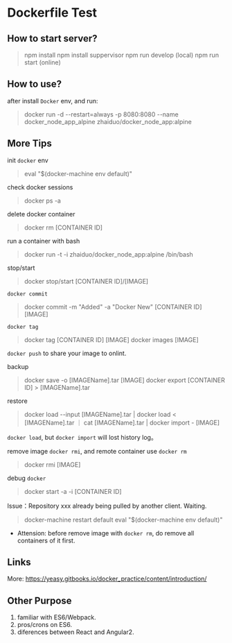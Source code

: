 # Dockerfile Test

## How to start server?
> npm install
> npm install suppervisor
> npm run develop (local)
> npm run start (online)

## How to use?

after install `Docker` env, and run:
> docker run -d --restart=always -p 8080:8080 --name docker_node_app_alpine zhaiduo/docker_node_app:alpine

## More Tips

init `docker` env
> eval "$(docker-machine env default)"

check docker sessions
> docker ps -a

delete docker container
> docker rm [CONTAINER ID]

run a container with bash
> docker run -t -i zhaiduo/docker_node_app:alpine /bin/bash

stop/start
> docker stop/start [CONTAINER ID]/[IMAGE]

`docker commit`
> docker commit -m "Added" -a "Docker New" [CONTAINER ID] [IMAGE]

`docker tag`
> docker tag [CONTAINER ID] [IMAGE]
> docker images [IMAGE]

`docker push` to share your image to onlint.

backup
> docker save -o [IMAGEName].tar [IMAGE]
> docker export [CONTAINER ID] > [IMAGEName].tar

restore
> docker load --input [IMAGEName].tar | docker load < [IMAGEName].tar ｜ cat [IMAGEName].tar | docker import - [IMAGE]

`docker load`, but `docker import` will lost history log。

remove image `docker rmi`, and remote container use `docker rm`
> docker rmi [IMAGE]

debug `docker`
> docker start -a -i [CONTAINER ID]

Issue：Repository xxx already being pulled by another client. Waiting.
> docker-machine restart default
> eval "$(docker-machine env default)"

* Attension: before remove image with `docker rm`, do remove all containers of it first.

## Links
More: https://yeasy.gitbooks.io/docker_practice/content/introduction/

## Other Purpose
1. familiar with ES6/Webpack.
2. pros/crons on ES6.
3. diferences between React and Angular2.





